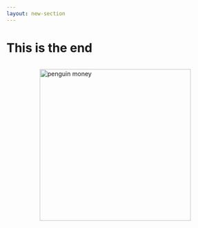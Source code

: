 ```yaml
---
layout: new-section
---
```


# This is the end

<div style="display: flex; justify-content: center; margin-top: 2rem;">
  <img src="https://media.giphy.com/media/3oEjI8Kq5HhZLCrqBW/giphy.gif" alt="penguin money" width="350"/>
</div>